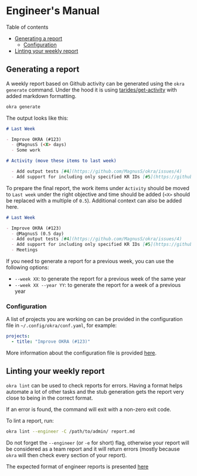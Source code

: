 # Engineer's Manual

Table of contents
- [Generating a report](#generating-a-report)
  - [Configuration](#configuration)
- [Linting your weekly report](#linting-your-weekly-report)

## Generating a report

A weekly report based on Github activity can be generated using the `okra generate` command. Under the hood it is using [tarides/get-activity](https://github.com/tarides/get-activity) with added markdown formatting.

```sh
okra generate
```

The output looks like this:

```md
# Last Week

- Improve OKRA (#123)
  - @MagnusS (<X> days)
  - Some work

# Activity (move these items to last week)

  - Add output tests [#4](https://github.com/MagnusS/okra/issues/4)
  - Add support for including only specified KR IDs [#5](https://github.com/MagnusS/okra/issues/5)
```

To prepare the final report, the work items under `Activity` should be moved to `Last week` under the right objective and time should be added (`<X>` should be replaced with a multiple of `0.5`). Additional context can also be added here.

```md
# Last Week

- Improve OKRA (#123)
  - @MagnusS (0.5 day)
  - Add output tests [#4](https://github.com/MagnusS/okra/issues/4)
  - Add support for including only specified KR IDs [#5](https://github.com/MagnusS/okra/issues/5)
  - Meetings
```

If you need to generate a report for a previous week, you can use the following options:
- `--week XX`: to generate the report for a previous week of the same year
- `--week XX --year YY`: to generate the report for a week of a previous year

### Configuration

A list of projects you are working on can be provided in the configuration file in `~/.config/okra/conf.yaml`, for example:

```yaml
projects:
  - title: "Improve OKRA (#123)"
```

More information about the configuration file is provided [here](configuration-file.md).

## Linting your weekly report

`okra lint` can be used to check reports for errors. Having a format helps automate a lot of other tasks and the stub generation gets the report very close to being in the correct format.

If an error is found, the command will exit with a non-zero exit code.

To lint a report, run:
```sh
okra lint --engineer -C /path/to/admin/ report.md
```

Do not forget the `--engineer` (or `-e` for short) flag, otherwise your report will be considered as a team report and it will return errors (mostly because `okra` will then check every section of your report).

The expected format of engineer reports is presented [here](report-formats.md#engineer-report)

